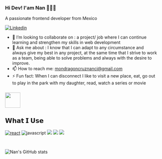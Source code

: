 ### Hi Dev! I'am Nan 👩🏻‍💻

A passionate frontend developer from Mexico

[![Linkedin](https://img.shields.io/badge/-LinkedIn-222222?style=flat-square&logo=Linkedin&logoColor=white&link=https://www.linkedin.com/in/01naveenv/)](https://www.linkedin.com/in/nanci-mondragon-cruz/)


- 👯 I’m looking to collaborate on : a project/ job where I can continue learning and strengthen my skills in web development
- 💬 Ask me about : I know that I can adapt to any circumstance and always give my best in any project, at the same time that I strive to work as a team, being able to solve problems and always with the desire to improve.
- 📫 How to reach me: mondragoncruznanci@gmail.com
- ⚡ Fun fact: When I can disconnect I like to visit a new place, eat, go out to play in the park with my daughter, read, watch a series or movie
### <img src="https://media.giphy.com/media/VgCDAzcKvsR6OM0uWg/giphy.gif" width="50">

## 𝗪𝗵𝗮𝘁 𝗜 𝗨𝘀𝗲
<p align="justify">
  <a href="https://github.com/NanciMondragon/CDMX012-notes"><img src="https://img.shields.io/badge/react-61DAFB.svg?style=for-the-badge&logo=react&logoColor=61DAFB&labelColor=ffffff" alt="react"></a>    
  <img src="https://img.shields.io/badge/JS-f5f542.svg?style=for-the-badge&logo=javascript&logoColor=f5f542&labelColor=ffffff" alt="javascript">	
  <img src="https://img.shields.io/badge/-Firebase-FFA611?style=flat&logo=firebase&logoColor=FFFFFF">  
  <img src = "https://img.shields.io/badge/-HTML5-E34F26?style=flat&logo=html5&logoColor=white"> <img src = "https://img.shields.io/badge/-CSS3-1572B6?style=flat&logo=css3&logoColor=white">
</p><br>

![Nan's GitHub stats](https://github-readme-stats.vercel.app/api?username=NanciMondragon&show_icons=true&theme=tokyonight)

